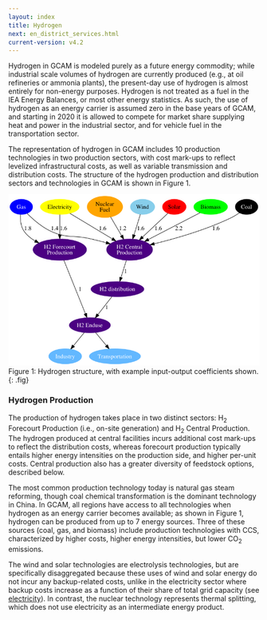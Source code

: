 ```yaml
---
layout: index
title: Hydrogen
next: en_district_services.html
current-version: v4.2 
---
```


Hydrogen in GCAM is modeled purely as a future energy commodity; while industrial scale volumes of hydrogen are currently produced (e.g., at oil refineries or ammonia plants), the present-day use of hydrogen is almost entirely for non-energy purposes. Hydrogen is not treated as a fuel in the IEA Energy Balances, or most other energy statistics. As such, the use of hydrogen as an energy carrier is assumed zero in the base years of GCAM, and starting in 2020 it is allowed to compete for market share supplying heat and power in the industrial sector, and for vehicle fuel in the transportation sector.

The representation of hydrogen in GCAM includes 10 production technologies in two production sectors, with cost mark-ups to reflect levelized infrastructural costs, as well as variable transmission and distribution costs. The structure of the hydrogen production and distribution sectors and technologies in GCAM is shown in Figure 1.

![Figure 1](gcam-figs/hydrogen.png)
Figure 1: Hydrogen structure, with example input-output coefficients shown.
{: .fig}


### Hydrogen Production

The production of hydrogen takes place in two distinct sectors: H<sub>2</sub> Forecourt Production (i.e., on-site generation) and H<sub>2</sub> Central Production. The hydrogen produced at central facilities incurs additional cost mark-ups to reflect the distribution costs, whereas forecourt production typically entails higher energy intensities on the production side, and higher per-unit costs. Central production also has a greater diversity of feedstock options, described below.

The most common production technology today is natural gas steam reforming, though coal chemical transformation is the dominant technology in China. In GCAM, all regions have access to all technologies when hydrogen as an energy carrier becomes available; as shown in Figure 1, hydrogen can be produced from up to 7 energy sources. Three of these sources (coal, gas, and biomass) include production technologies with CCS, characterized by higher costs, higher energy intensities, but lower CO<sub>2</sub> emissions.

The wind and solar technologies are electrolysis technologies, but are specifically disaggregated because these uses of wind and solar energy do not incur any backup-related costs, unlike in the electricity sector where backup costs increase as a function of their share of total grid capacity (see [electricity](electricity.html)). In contrast, the nuclear technology represents thermal splitting, which does not use electricity as an intermediate energy product.


